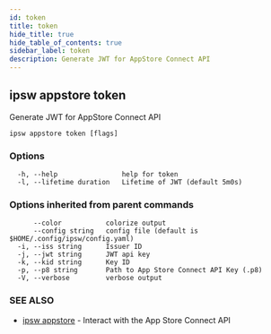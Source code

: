 ```yaml
---
id: token
title: token
hide_title: true
hide_table_of_contents: true
sidebar_label: token
description: Generate JWT for AppStore Connect API
---
```

## ipsw appstore token

Generate JWT for AppStore Connect API

```
ipsw appstore token [flags]
```

### Options

```
  -h, --help                help for token
  -l, --lifetime duration   Lifetime of JWT (default 5m0s)
```

### Options inherited from parent commands

```
      --color           colorize output
      --config string   config file (default is $HOME/.config/ipsw/config.yaml)
  -i, --iss string      Issuer ID
  -j, --jwt string      JWT api key
  -k, --kid string      Key ID
  -p, --p8 string       Path to App Store Connect API Key (.p8)
  -V, --verbose         verbose output
```

### SEE ALSO

* [ipsw appstore](/docs/cli/ipsw/appstore)	 - Interact with the App Store Connect API

